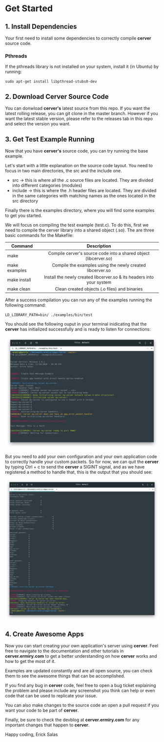 # Get Started

## 1. Install Dependencies

Your first need to install some dependencies to correctly compile **cerver** source code.

### Pthreads

If the pthreads library is not installed on your system, install it (in Ubuntu) by running:

`sudo apt-get install libpthread-stubs0-dev`

## 2. Download Cerver Source Code

You can donwload **cerver's** latest source from this repo. If you want the latest rolling release, you can git clone in the master branch. However if you want the latest stable version, please refer to the releases tab in this repo and select the version you want.

## 3. Get Test Example Running

Now that you have **cerver's** source code, you can try running the base example.

Let's start with a little explanation on the source code layout. You need to focus in two main directories, the src and the include one.

- src -> this is where all the .c source files are located. They are divided into different categories (modules)
- include -> this is where the .h header files are located. They are divided in the same categories with matching names as the ones located in the src directory

Finally there is the examples directory, where you will find some examples to get you started.

We will focus on compiling the test example (test.c). To do this, first we need to compile the cerver library into a shared object (.so). The are three basic commands for the Makefile:

| Command        | Description   |
| -------------  |:-------------:|
| make           | Compile cerver's source code into a shared object (libcerver.so)         |
| make examples  | Compile the examples using the newly created libcerver.so                |
| make install   | Install the newly created libcerver.so & its headers into your system    |
| make clean     | Clean created objects (.o files) and binaries                            |


After a success compilation you can run any of the examples running the following command:

`LD_LIBRARY_PATH=bin/ ./examples/bin/test`

You should see the following ouput in your terminal inidicating that the **cerver** has initialized successfully and is ready to listen for connections:

![Test Example](./img/test-example.png)

But you need to add your own configuration and your own application code to correctly handle your custom packets. So for now, we can quit the **cerver** by typing Ctrl + c to send the **cerver** a SIGINT signal, and as we have registered a method to handle that, this is the output that you should see:

![Exit Output Example](./img/exit-example.png)

## 4. Create Awesome Apps

Now you can start creating your own application's server using **cerver**. Feel free to navigate to the documentation and other tutorials in **cerver.ermiry.com** to get a better understanding on how **cerver** works and how to get the most of it.

Examples are updated constantly and are all open source, you can check them to see the awesome things that can be accomplished.

If you find any bug in **cerver** code, feel free to open a bug ticket explaining the problem and please include any screenshot you think can help or even code that can be used to replicate your issue.

You can also make changes to the source code an open a pull request if you want your code to be part of **cerver**.

Finally, be sure to check the devblog at **cerver.ermiry.com** for any important changes that happen to **cerver**.


Happy coding, 
Erick Salas
